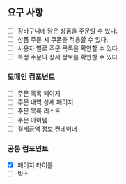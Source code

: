 ## 요구 사항

- [ ] 장바구니에 담은 상품을 주문할 수 있다.
- [ ] 상품 주문 시 쿠폰을 적용할 수 있다.
- [ ] 사용자 별로 주문 목록을 확인할 수 있다.
- [ ] 특정 주문의 상세 정보를 확인할 수 있다.

### 도메인 컴포넌트

- [ ] 주문 목록 페이지
- [ ] 주문 내역 상세 페이지
- [ ] 주문 목록 리스트
- [ ] 주문 아이템
- [ ] 결제금액 정보 컨테이너

### 공통 컴포넌트

- [x] 페이지 타이틀
- [ ] 박스
